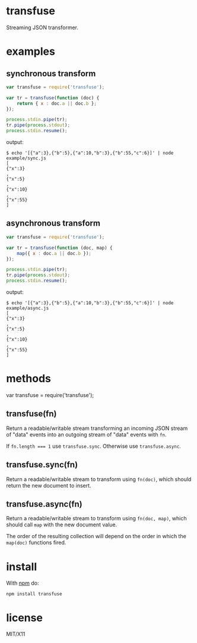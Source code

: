 transfuse
=========

Streaming JSON transformer.

examples
========

synchronous transform
---------------------

``` js
var transfuse = require('transfuse');

var tr = transfuse(function (doc) {
    return { x : doc.a || doc.b };
});

process.stdin.pipe(tr);
tr.pipe(process.stdout);
process.stdin.resume();
```

output:

```
$ echo '[{"a":3},{"b":5},{"a":10,"b":3},{"b":55,"c":6}]' | node example/sync.js 
[
{"x":3}
,
{"x":5}
,
{"x":10}
,
{"x":55}
]
```

asynchronous transform
----------------------

``` js
var transfuse = require('transfuse');

var tr = transfuse(function (doc, map) {
    map({ x : doc.a || doc.b });
});

process.stdin.pipe(tr);
tr.pipe(process.stdout);
process.stdin.resume();
```

output:

```
$ echo '[{"a":3},{"b":5},{"a":10,"b":3},{"b":55,"c":6}]' | node example/async.js 
[
{"x":3}
,
{"x":5}
,
{"x":10}
,
{"x":55}
]
```

methods
=======

var transfuse = require('transfuse');

transfuse(fn)
-------------

Return a readable/writable stream transforming an incoming JSON stream of "data"
events into an outgoing stream of "data" events with `fn`.

If `fn.length === 1` use `transfuse.sync`. Otherwise use `transfuse.async`.

transfuse.sync(fn)
------------------

Return a readable/writable stream to transform using `fn(doc)`, which should
return the new document to insert.

transfuse.async(fn)
-------------------

Return a readable/writable stream to transform using `fn(doc, map)`, which should
call `map` with the new document value.

The order of the resulting collection will depend on the order in which the
`map(doc)` functions fired.

install
=======

With [npm](http://npmjs.org) do:

    npm install transfuse

license
=======

MIT/X11
